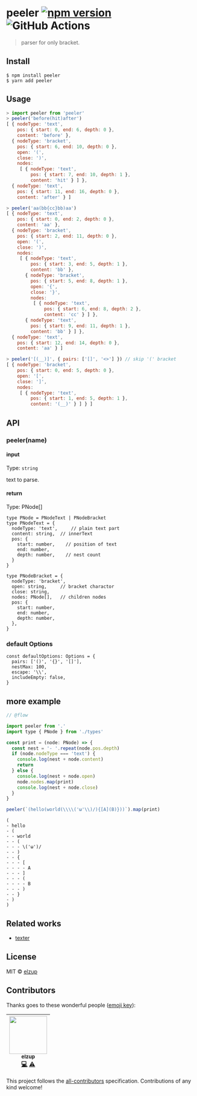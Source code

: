 # peeler [![npm version](https://badge.fury.io/js/elzup.svg)](https://badge.fury.io/js/elzup) ![GitHub Actions](https://github.com/elzup/peeler/workflows/Node%20CI/badge.svg)

> parser for only bracket.

## Install

```
$ npm install peeler
$ yarn add peeler
```

## Usage

```js
> import peeler from 'peeler'
> peeler('before(hit)after')
[ { nodeType: 'text',
    pos: { start: 0, end: 6, depth: 0 },
    content: 'before' },
  { nodeType: 'bracket',
    pos: { start: 6, end: 10, depth: 0 },
    open: '(',
    close: ')',
    nodes:
     [ { nodeType: 'text',
         pos: { start: 7, end: 10, depth: 1 },
         content: 'hit' } ] },
  { nodeType: 'text',
    pos: { start: 11, end: 16, depth: 0 },
    content: 'after' } ]

> peeler('aa(bb{cc}bb)aa')
[ { nodeType: 'text',
    pos: { start: 0, end: 2, depth: 0 },
    content: 'aa' },
  { nodeType: 'bracket',
    pos: { start: 2, end: 11, depth: 0 },
    open: '(',
    close: ')',
    nodes:
     [ { nodeType: 'text',
         pos: { start: 3, end: 5, depth: 1 },
         content: 'bb' },
       { nodeType: 'bracket',
         pos: { start: 5, end: 8, depth: 1 },
         open: '{',
         close: '}',
         nodes:
          [ { nodeType: 'text',
              pos: { start: 6, end: 8, depth: 2 },
              content: 'cc' } ] },
       { nodeType: 'text',
         pos: { start: 9, end: 11, depth: 1 },
         content: 'bb' } ] },
  { nodeType: 'text',
    pos: { start: 12, end: 14, depth: 0 },
    content: 'aa' } ]

> peeler('[(__)]', { pairs: ['[]', '<>'] }) // skip '(' bracket
[ { nodeType: 'bracket',
    pos: { start: 0, end: 5, depth: 0 },
    open: '[',
    close: ']',
    nodes:
     [ { nodeType: 'text',
         pos: { start: 1, end: 5, depth: 1 },
         content: '(__)' } ] } ]
```

## API

### peeler(name)

#### input

Type: `string`

text to parse.

#### return

Type: PNode[]

```
type PNode = PNodeText | PNodeBracket
type PNodeText = {
  nodeType: 'text',     // plain text part
  content: string,  // innerText
  pos: {
    start: number,    // position of text
    end: number,
    depth: number,    // nest count
  }
}

type PNodeBracket = {
  nodeType: 'bracket',
  open: string,     // bracket charactor
  close: string,
  nodes: PNode[],   // children nodes
  pos: {
    start: number,
    end: number,
    depth: number,
  },
}
```

### default Options

```
const defaultOptions: Options = {
  pairs: ['()', '{}', '[]'],
  nestMax: 100,
  escape: '\\',
  includeEmpty: false,
}
```

## more example

```js
// @flow

import peeler from '.'
import type { PNode } from './types'

const print = (node: PNode) => {
  const nest = '- '.repeat(node.pos.depth)
  if (node.nodeType === 'text') {
    console.log(nest + node.content)
    return
  } else {
    console.log(nest + node.open)
    node.nodes.map(print)
    console.log(nest + node.close)
  }
}

peeler(`(hello(world(\\\\('ω'\\)/){[A](B)}))`).map(print)
```

```
(
- hello
- (
- - world
- - (
- - - \('ω')/
- - )
- - {
- - - [
- - - - A
- - - ]
- - - (
- - - - B
- - - )
- - }
- )
)
```

## Related works

* [texter](https://github.com/elzup/texter)

## License

MIT © [elzup](https://elzup.com)

## Contributors

Thanks goes to these wonderful people ([emoji key](https://github.com/kentcdodds/all-contributors#emoji-key)):

<!-- ALL-CONTRIBUTORS-LIST:START - Do not remove or modify this section -->
<!-- prettier-ignore -->
| [<img src="https://avatars3.githubusercontent.com/u/2284908?v=4" width="100px;"/><br /><sub><b>elzup</b></sub>](https://elzup.com)<br />[💻](https://github.com/elzup/peeler/commits?author=elzup "Code") [⚠️](https://github.com/elzup/peeler/commits?author=elzup "Tests") |
| :---: |
<!-- ALL-CONTRIBUTORS-LIST:END -->

This project follows the [all-contributors](https://github.com/kentcdodds/all-contributors) specification. Contributions of any kind welcome!
